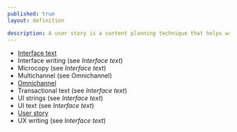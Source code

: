 ```yaml
---
published: true
layout: definition

description: A user story is a content planning technique that helps writers produce copy in relation to user needs.
---
```


* [Interface text](interface-text.md "{{page.description}}")
* Interface writing (see _Interface text_)
* Microcopy (see _Interface text_)
* Multichannel (see Omnichannel)
* [Omnichannel](omnichannel.md "{{page.description}}")
* Transactional text (see _Interface text_)
* UI strings (see _Interface text_)
* UI text (see _Interface text_)
* [User story](user-story.md "{{page.description}}")
* UX writing (see _Interface text_)
